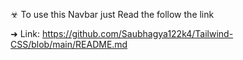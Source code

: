 
☣ To use this Navbar just Read the follow the link

➜ Link: https://github.com/Saubhagya122k4/Tailwind-CSS/blob/main/README.md

